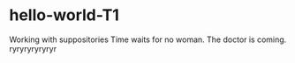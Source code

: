 # hello-world-T1
Working with suppositories
Time waits for no woman.
The doctor is coming.
ryryryryryryr
